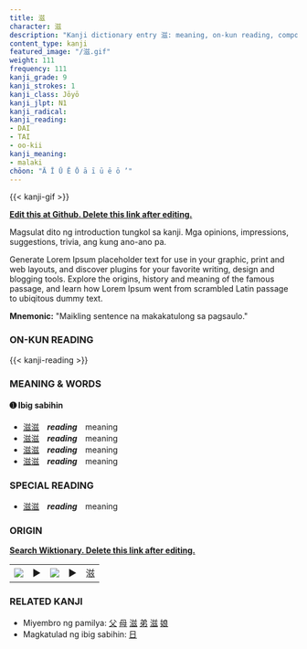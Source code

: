 ```yaml
---
title: 滋
character: 滋
description: "Kanji dictionary entry 滋: meaning, on-kun reading, compounds, origin, related kanji"
content_type: kanji
featured_image: "/滋.gif"
weight: 111
frequency: 111
kanji_grade: 9
kanji_strokes: 1
kanji_class: Jōyō
kanji_jlpt: N1
kanji_radical: 
kanji_reading: 
- DAI
- TAI
- oo-kii
kanji_meaning:
- malaki
chōon: "Ā Ī Ū Ē Ō ā ī ū ē ō ’"
---
```

[//]: # (Don't edit the line below. Kanji animated GIF code is automatically generated.)
{{< kanji-gif >}}

[//]: # (Edit below this line.)

**[Edit this at Github. Delete this link after editing.](https://github.com/tim0g/tim/tree/main/content/kanji/滋/index.md)**

Magsulat dito ng introduction tungkol sa kanji. Mga opinions, impressions, suggestions, trivia, ang kung ano-ano pa.

Generate Lorem Ipsum placeholder text for use in your graphic, print and web layouts, and discover plugins for your favorite writing, design and blogging tools. Explore the origins, history and meaning of the famous passage, and learn how Lorem Ipsum went from scrambled Latin passage to ubiqitous dummy text.
 
**Mnemonic:** "Maikling sentence na makakatulong sa pagsaulo."

### ON-KUN READING

[//]: # (Don't edit the line below. ON-KUN READING code is automatically generated.)
{{< kanji-reading >}}

### MEANING & WORDS

#### ➊ **Ibig sabihin**
  - [滋](../滋)[滋](../滋)　***reading***　meaning
  - [滋](../滋)[滋](../滋)　***reading***　meaning
  - [滋](../滋)[滋](../滋)　***reading***　meaning
  - [滋](../滋)[滋](../滋)　***reading***　meaning

### SPECIAL READING
  - [滋](../滋)[滋](../滋)　***reading***　meaning

### ORIGIN

**[Search Wiktionary. Delete this link after editing.](https://wiktionary.org/wiki/滋)**
<table class="kanji-table"><tr><td>
<img src="60px-滋-bronze.svg.png">
</td><td>▶</td><td>
<img src="60px-滋-oracle.svg.png">
</td><td>▶</td>
<td class="kanji-origin">滋</td>
</tr></table>

### RELATED KANJI
- Miyembro ng pamilya: [父](../父) [母](../母) [滋](../滋) [弟](../弟) [滋](../滋) [娘](../娘)
- Magkatulad ng ibig sabihin: [日](../日)
